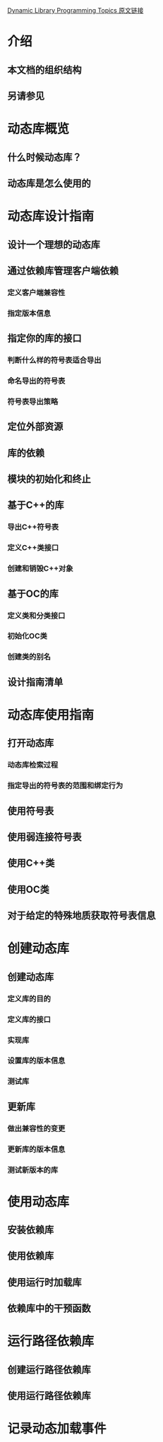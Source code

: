 [Dynamic Library Programming Topics 原文链接](https://developer.apple.com/library/archive/documentation/DeveloperTools/Conceptual/DynamicLibraries/000-Introduction/Introduction.html#//apple_ref/doc/uid/TP40001869)

# 介绍

## 本文档的组织结构

## 另请参见

# 动态库概览

## 什么时候动态库？

## 动态库是怎么使用的

# 动态库设计指南

## 设计一个理想的动态库

## 通过依赖库管理客户端依赖

### 定义客户端兼容性

### 指定版本信息

## 指定你的库的接口

### 判断什么样的符号表适合导出

### 命名导出的符号表

### 符号表导出策略

## 定位外部资源

## 库的依赖

## 模块的初始化和终止

## 基于C++的库

### 导出C++符号表

### 定义C++类接口

### 创建和销毁C++对象

## 基于OC的库

### 定义类和分类接口

### 初始化OC类

### 创建类的别名

## 设计指南清单

# 动态库使用指南

## 打开动态库

### 动态库检索过程

### 指定导出的符号表的范围和绑定行为

## 使用符号表

## 使用弱连接符号表

## 使用C++类

## 使用OC类

## 对于给定的特殊地质获取符号表信息

# 创建动态库

## 创建动态库

### 定义库的目的

### 定义库的接口

### 实现库

### 设置库的版本信息

### 测试库

## 更新库

### 做出兼容性的变更

### 更新库的版本信息

### 测试新版本的库

# 使用动态库

## 安装依赖库

## 使用依赖库

## 使用运行时加载库

## 依赖库中的干预函数

# 运行路径依赖库

## 创建运行路径依赖库

## 使用运行路径依赖库

# 记录动态加载事件